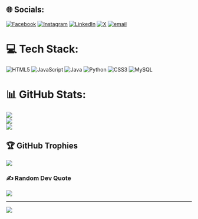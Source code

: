 
## 🌐 Socials:
[![Facebook](https://img.shields.io/badge/Facebook-%231877F2.svg?logo=Facebook&logoColor=white)](https://facebook.com/https://www.facebook.com/share/16s5V3B4tz/) [![Instagram](https://img.shields.io/badge/Instagram-%23E4405F.svg?logo=Instagram&logoColor=white)](https://instagram.com/https://www.instagram.com/talha_offl?igsh=dHhpdGoxcHh2am0=) [![LinkedIn](https://img.shields.io/badge/LinkedIn-%230077B5.svg?logo=linkedin&logoColor=white)](https://linkedin.com/in/https://www.linkedin.com/in/mohamed-talha-h-bb79022a1?utm_source=share&utm_campaign=share_via&utm_content=profile&utm_medium=android_app) [![X](https://img.shields.io/badge/X-black.svg?logo=X&logoColor=white)](https://x.com/https://x.com/HMOHAMEDTALHA?t=RsJovtSF_e8zmexXIr14Cg&s=09) [![email](https://img.shields.io/badge/Email-D14836?logo=gmail&logoColor=white)](mailto:mohammedtalha10210@gmail.com) 

# 💻 Tech Stack:
![HTML5](https://img.shields.io/badge/html5-%23E34F26.svg?style=for-the-badge&logo=html5&logoColor=white) ![JavaScript](https://img.shields.io/badge/javascript-%23323330.svg?style=for-the-badge&logo=javascript&logoColor=%23F7DF1E) ![Java](https://img.shields.io/badge/java-%23ED8B00.svg?style=for-the-badge&logo=openjdk&logoColor=white) ![Python](https://img.shields.io/badge/python-3670A0?style=for-the-badge&logo=python&logoColor=ffdd54) ![CSS3](https://img.shields.io/badge/css3-%231572B6.svg?style=for-the-badge&logo=css3&logoColor=white) ![MySQL](https://img.shields.io/badge/mysql-4479A1.svg?style=for-the-badge&logo=mysql&logoColor=white)
# 📊 GitHub Stats:
![](https://github-readme-stats.vercel.app/api?username=MohamedTalhaH&theme=dark&hide_border=false&include_all_commits=false&count_private=false)<br/>
![](https://nirzak-streak-stats.vercel.app/?user=MohamedTalhaH&theme=dark&hide_border=false)<br/>
![](https://github-readme-stats.vercel.app/api/top-langs/?username=MohamedTalhaH&theme=dark&hide_border=false&include_all_commits=false&count_private=false&layout=compact)

## 🏆 GitHub Trophies
![](https://github-profile-trophy.vercel.app/?username=MohamedTalhaH&theme=github_dark_dimmed&no-frame=false&no-bg=true&margin-w=4)

### ✍️ Random Dev Quote
![](https://quotes-github-readme.vercel.app/api?type=horizontal&theme=radical)

---
[![](https://visitcount.itsvg.in/api?id=MohamedTalhaH&icon=0&color=0)](https://visitcount.itsvg.in)

<!-- Proudly created with GPRM ( https://gprm.itsvg.in ) -->
